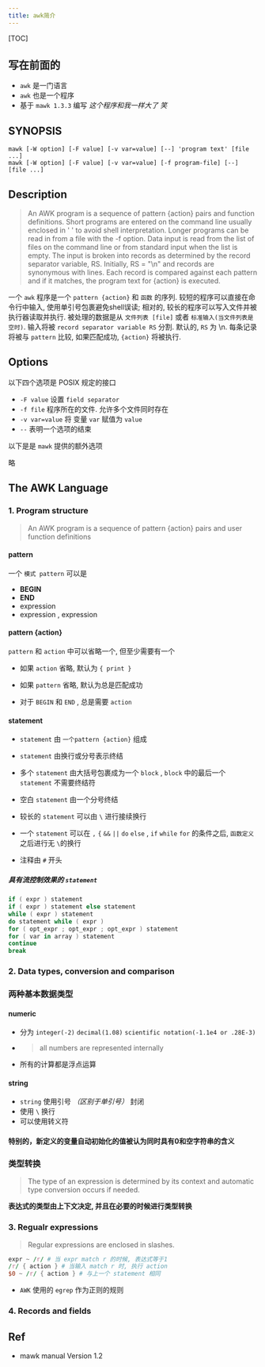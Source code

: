 ```yaml
---
title: awk简介
---
```


[TOC]

## 写在前面的

- `awk` 是一门语言
- `awk` 也是一个程序
- 基于 `mawk 1.3.3` 编写 _这个程序和我一样大了 笑_

## SYNOPSIS

```shell
mawk [-W option] [-F value] [-v var=value] [--] 'program text' [file ...]
mawk [-W option] [-F value] [-v var=value] [-f program-file] [--] [file ...]
```

## Description

> An AWK program is a sequence of pattern {action} pairs and function definitions.  Short programs are entered on the command line usually enclosed in ' ' to avoid shell interpretation. Longer programs  can be read in from a file with the -f option.  Data input is read from the list of files on the command line or from standard input when the list is empty.  The input is broken into records as determined by the record separator variable, RS.  Initially, RS = "\n" and records are synonymous with lines.  Each record is compared against each pattern and if it matches, the program text for {action} is executed.

一个 `awk`  程序是一个 `pattern {action}` 和 `函数` 的序列. 较短的程序可以直接在命令行中输入, 使用单引号包裹避免shell误读; 相对的, 较长的程序可以写入文件并被执行器读取并执行. 被处理的数据是从 `文件列表 [file]` 或者 `标准输入(当文件列表是空时)`. 输入将被 `record separator variable RS` 分割. 默认的, `RS` 为 \n. 每条记录将被与 `pattern` 比较, 如果匹配成功, `{action}` 将被执行.

## Options

以下四个选项是 POSIX 规定的接口

- `-F value` 设置 `field separator`
- `-f file` 程序所在的文件. 允许多个文件同时存在
- `-v var=value` 将 变量 `var` 赋值为 `value`
- `--` 表明一个选项的结束

以下是是 `mawk` 提供的额外选项

略

## The AWK Language

### 1. Program structure

> An AWK program is a sequence of pattern {action} pairs and user function definitions

#### pattern

一个 `模式 pattern` 可以是

- __BEGIN__
- __END__
- expression
- expression , expression

#### pattern {action}

`pattern` 和 `action` 中可以省略一个, 但至少需要有一个

- 如果 `action` 省略, 默认为 ```{ print }```

- 如果 `pattern` 省略, 默认为总是匹配成功
- 对于 `BEGIN` 和 `END` , 总是需要 `action`

#### statement

- `statement` 由 `一个pattern {action}` 组成

- `statement` 由换行或分号表示终结
- 多个 `statement` 由大括号包裹成为一个 `block` , `block` 中的最后一个 `statement` 不需要终结符
- 空白 `statement` 由一个分号终结
- 较长的 `statement` 可以由 `\` 进行接续换行
- 一个 `statement` 可以在 `,` `{` `&&` `||` `do` `else` , `if` `while` `for` 的条件之后, `函数定义` 之后进行无 `\`的换行
- 注释由 `#` 开头

##### 具有流控制效果的 `statement`

```awk
if ( expr ) statement
if ( expr ) statement else statement
while ( expr ) statement
do statement while ( expr )
for ( opt_expr ; opt_expr ; opt_expr ) statement
for ( var in array ) statement
continue
break
```

### 2. Data types, conversion and comparison

### 两种基本数据类型

#### numeric

- 分为 `integer(-2)` `decimal(1.08)` `scientific notation(-1.1e4 or .28E-3)`

- > all numbers are represented internally

- 所有的计算都是浮点运算

#### string

- `string` 使用引号 _（区别于单引号）_ 封闭
- 使用 `\` 换行
- 可以使用转义符

#### 特别的，新定义的变量自动初始化的值被认为同时具有0和空字符串的含义

### 类型转换

> The type of an expression is determined by its context and automatic type conversion occurs if needed.

**表达式的类型由上下文决定, 并且在必要的时候进行类型转换**

### 3. Regualr expressions

> Regular expressions are enclosed in slashes.

```awk
expr ~ /r/ # 当 expr match r 的时候, 表达式等于1
/r/ { action } # 当输入 match r 时, 执行 action
$0 ~ /r/ { action } # 与上一个 statement 相同
```

- `AWK` 使用的 `egrep` 作为正则的规则

### 4. Records and fields

## Ref

- mawk manual Version 1.2